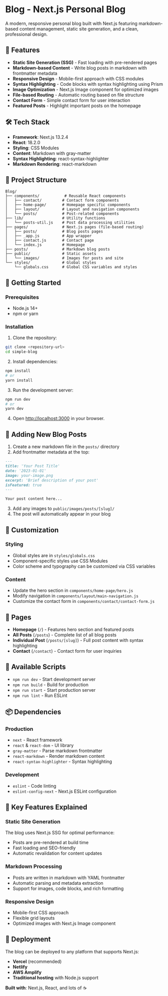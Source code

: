 # Blog - Next.js Personal Blog

A modern, responsive personal blog built with Next.js featuring markdown-based content management, static site generation, and a clean, professional design.

## 🚀 Features

- **Static Site Generation (SSG)** - Fast loading with pre-rendered pages
- **Markdown-based Content** - Write blog posts in markdown with frontmatter metadata
- **Responsive Design** - Mobile-first approach with CSS modules
- **Syntax Highlighting** - Code blocks with syntax highlighting using Prism
- **Image Optimization** - Next.js Image component for optimized images
- **File-based Routing** - Automatic routing based on file structure
- **Contact Form** - Simple contact form for user interaction
- **Featured Posts** - Highlight important posts on the homepage

## 🛠️ Tech Stack

- **Framework**: Next.js 13.2.4
- **React**: 18.2.0
- **Styling**: CSS Modules
- **Content**: Markdown with gray-matter
- **Syntax Highlighting**: react-syntax-highlighter
- **Markdown Rendering**: react-markdown

## 📁 Project Structure

```
Blog/
├── components/           # Reusable React components
│   ├── contact/         # Contact form components
│   ├── home-page/       # Homepage specific components
│   ├── layout/          # Layout and navigation components
│   └── posts/           # Post-related components
├── lib/                 # Utility functions
│   └── posts-util.js    # Post data processing utilities
├── pages/               # Next.js pages (file-based routing)
│   ├── posts/           # Blog posts pages
│   ├── _app.js          # App wrapper
│   ├── contact.js       # Contact page
│   └── index.js         # Homepage
├── posts/               # Markdown blog posts
├── public/              # Static assets
│   └── images/          # Images for posts and site
└── styles/              # Global styles
    └── globals.css      # Global CSS variables and styles
```

## 🚀 Getting Started

### Prerequisites

- Node.js 14+ 
- npm or yarn

### Installation

1. Clone the repository:
```bash
git clone <repository-url>
cd simple-blog
```

2. Install dependencies:
```bash
npm install
# or
yarn install
```

3. Run the development server:
```bash
npm run dev
# or
yarn dev
```

4. Open [http://localhost:3000](http://localhost:3000) in your browser.

## 📝 Adding New Blog Posts

1. Create a new markdown file in the `posts/` directory
2. Add frontmatter metadata at the top:

```markdown
---
title: 'Your Post Title'
date: '2023-01-01'
image: your-image.png
excerpt: 'Brief description of your post'
isFeatured: true
---

Your post content here...
```

3. Add any images to `public/images/posts/[slug]/`
4. The post will automatically appear in your blog

## 🎨 Customization

### Styling
- Global styles are in `styles/globals.css`
- Component-specific styles use CSS Modules
- Color scheme and typography can be customized via CSS variables

### Content
- Update the hero section in `components/home-page/hero.js`
- Modify navigation in `components/layout/main-navigation.js`
- Customize the contact form in `components/contact/contact-form.js`

## 📱 Pages

- **Homepage** (`/`) - Features hero section and featured posts
- **All Posts** (`/posts`) - Complete list of all blog posts
- **Individual Post** (`/posts/[slug]`) - Full post content with syntax highlighting
- **Contact** (`/contact`) - Contact form for user inquiries

## 🔧 Available Scripts

- `npm run dev` - Start development server
- `npm run build` - Build for production
- `npm run start` - Start production server
- `npm run lint` - Run ESLint

## 📦 Dependencies

### Production
- `next` - React framework
- `react` & `react-dom` - UI library
- `gray-matter` - Parse markdown frontmatter
- `react-markdown` - Render markdown content
- `react-syntax-highlighter` - Syntax highlighting

### Development
- `eslint` - Code linting
- `eslint-config-next` - Next.js ESLint configuration

## 🌟 Key Features Explained

### Static Site Generation
The blog uses Next.js SSG for optimal performance:
- Posts are pre-rendered at build time
- Fast loading and SEO-friendly
- Automatic revalidation for content updates

### Markdown Processing
- Posts are written in markdown with YAML frontmatter
- Automatic parsing and metadata extraction
- Support for images, code blocks, and rich formatting

### Responsive Design
- Mobile-first CSS approach
- Flexible grid layouts
- Optimized images with Next.js Image component

## 🚀 Deployment

The blog can be deployed to any platform that supports Next.js:

- **Vercel** (recommended)
- **Netlify**
- **AWS Amplify**
- **Traditional hosting** with Node.js support

**Built with**: Next.js, React, and lots of ☕
